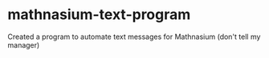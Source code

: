 # mathnasium-text-program
Created a program to automate text messages for Mathnasium (don't tell my manager)
